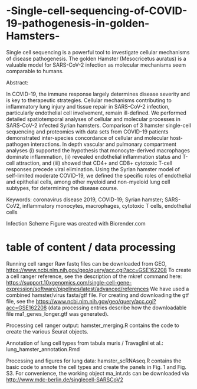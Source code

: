 # -Single-cell-sequencing-of-COVID-19-pathogenesis-in-golden-Hamsters-
Single cell sequencing is a powerful tool to investigate cellular mechanisms of disease pathogenesis. The golden Hamster (Mesocricetus auratus) is a valuable model for SARS-CoV-2 infection as molecular mechanisms seem comparable to humans.

Abstract:

In COVID-19, the immune response largely determines disease severity and is key to therapeutic strategies. Cellular mechanisms contributing to inflammatory lung injury and tissue repair in SARS-CoV-2 infection, particularly endothelial cell involvement, remain ill-defined. We performed detailed spatiotemporal analyses of cellular and molecular processes in SARS-CoV-2 infected Syrian hamsters. Comparison of 3 hamster single-cell sequencing and proteomics with data sets from COVID-19 patients demonstrated inter-species concordance of cellular and molecular host-pathogen interactions. In depth vascular and pulmonary compartment analyses (i) supported the hypothesis that monocyte-derived macrophages dominate inflammation, (ii) revealed endothelial inflammation status and T-cell attraction, and (iii) showed that CD4+ and CD8+ cytotoxic T-cell responses precede viral elimination. Using the Syrian hamster model of self-limited moderate COVID-19, we defined the specific roles of endothelial and epithelial cells, among other myeloid and non-myeloid lung cell subtypes, for determining the disease course.

Keywords: coronavirus disease 2019, COVID-19; Syrian hamster; SARS-CoV2, inflammatory monocytes, macrophages, cytotoxic T cells, endothelial cells 

Infection Scheme Figure was created with Biorender.com

# table of content / data processing

Running cell ranger
Raw fastq files can be downloaded from GEO, https://www.ncbi.nlm.nih.gov/geo/query/acc.cgi?acc=GSE162208
To create a cell ranger reference, see the description of the mkref command here: https://support.10xgenomics.com/single-cell-gene-expression/software/pipelines/latest/advanced/references
We have used a combined hamster/virus fasta/gtf file. For creating and downloading the gtf file, see the https://www.ncbi.nlm.nih.gov/geo/query/acc.cgi?acc=GSE162208 (data processing entries describe how the downloadable file ma1_genes_longer.gtf was generated).

Processing cell ranger output: hamster_merging.R contains the code to create the various Seurat objects.

Annotation of lung cell types from tabula muris / Travaglini et al.: lung_hamster_annotation.Rmd

Processing and figures for lung data: hamster_scRNAseq.R contains the basic code to annote the cell types and create the panels in Fig. 1 and Fig. S3. For convenience, the working object ma_int.rds can be downloaded via http://www.mdc-berlin.de/singlecell-SARSCoV2
